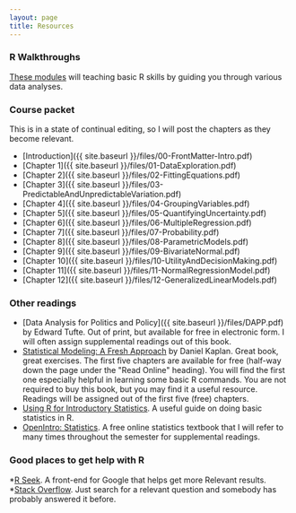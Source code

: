 ```yaml
---
layout: page
title: Resources
---
```


### R Walkthroughs

[These modules](http://jgscott.github.io/teaching/r/Rwalkthroughs.html) will teaching basic R skills by guiding you through various data analyses.

### Course packet

This is in a state of continual editing, so I will post the
  chapters as they become relevant. 

* [Introduction]({{ site.baseurl }}/files/00-FrontMatter-Intro.pdf)    
* [Chapter 1]({{ site.baseurl }}/files/01-DataExploration.pdf)  
* [Chapter 2]({{ site.baseurl }}/files/02-FittingEquations.pdf)  
* [Chapter 3]({{ site.baseurl }}/files/03-PredictableAndUnpredictableVariation.pdf)  
* [Chapter 4]({{ site.baseurl }}/files/04-GroupingVariables.pdf)  
* [Chapter 5]({{ site.baseurl }}/files/05-QuantifyingUncertainty.pdf)  
* [Chapter 6]({{ site.baseurl }}/files/06-MultipleRegression.pdf)  
* [Chapter 7]({{ site.baseurl }}/files/07-Probability.pdf)  
* [Chapter 8]({{ site.baseurl }}/files/08-ParametricModels.pdf)  
* [Chapter 9]({{ site.baseurl }}/files/09-BivariateNormal.pdf)  
* [Chapter 10]({{ site.baseurl }}/files/10-UtilityAndDecisionMaking.pdf)  
* [Chapter 11]({{ site.baseurl }}/files/11-NormalRegressionModel.pdf)  
* [Chapter 12]({{ site.baseurl }}/files/12-GeneralizedLinearModels.pdf)  


### Other readings

* [Data Analysis for Politics and Policy]({{ site.baseurl }}/files/DAPP.pdf) by Edward Tufte.  Out of print, but available for free in electronic form. I will often assign supplemental readings out of this book.  
* [Statistical Modeling: A Fresh Approach](http://www.mosaic-web.org/go/StatisticalModeling/) by Daniel Kaplan.  Great book, great exercises.  The first five chapters are available for free (half-way down the page under the "Read Online" heading).  You will find the first one especially helpful in learning some basic R commands.  You are not required to buy this book, but you may find it a useful resource. Readings will be assigned out of the first five (free) chapters.
* [Using R for Introductory Statistics](http://cran.r-project.org/doc/contrib/Verzani-SimpleR.pdf).  A useful guide on doing basic statistics in R.
* [OpenIntro: Statistics](https://www.openintro.org/stat/textbook.php).  A free online statistics textbook that I will refer to many times throughout the semester for supplemental readings.


### Good places to get help with R

*[R Seek](http://rseek.org).  A front-end for Google that helps get more Relevant results.  
*[Stack Overflow](http://stackoverflow.com). Just search for a relevant question and somebody has probably answered it before.  
